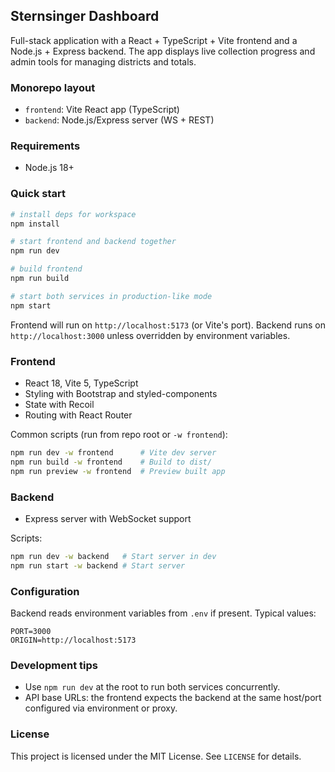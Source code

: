 ## Sternsinger Dashboard

Full-stack application with a React + TypeScript + Vite frontend and a Node.js + Express backend. The app displays live collection progress and admin tools for managing districts and totals.

### Monorepo layout

- `frontend`: Vite React app (TypeScript)
- `backend`: Node.js/Express server (WS + REST)

### Requirements

- Node.js 18+

### Quick start

```bash
# install deps for workspace
npm install

# start frontend and backend together
npm run dev

# build frontend
npm run build

# start both services in production-like mode
npm start
```

Frontend will run on `http://localhost:5173` (or Vite's port). Backend runs on `http://localhost:3000` unless overridden by environment variables.

### Frontend

- React 18, Vite 5, TypeScript
- Styling with Bootstrap and styled-components
- State with Recoil
- Routing with React Router

Common scripts (run from repo root or `-w frontend`):

```bash
npm run dev -w frontend      # Vite dev server
npm run build -w frontend    # Build to dist/
npm run preview -w frontend  # Preview built app
```

### Backend

- Express server with WebSocket support

Scripts:

```bash
npm run dev -w backend   # Start server in dev
npm run start -w backend # Start server
```

### Configuration

Backend reads environment variables from `.env` if present. Typical values:

```
PORT=3000
ORIGIN=http://localhost:5173
```

### Development tips

- Use `npm run dev` at the root to run both services concurrently.
- API base URLs: the frontend expects the backend at the same host/port configured via environment or proxy.

### License

This project is licensed under the MIT License. See `LICENSE` for details.
